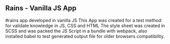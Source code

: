 ## Rains - Vanilla JS App
#rains app developed in vanilla JS
This App was created for a test method for validate knowledge in JS, CSS and HTML
The style sheet was created in SCSS and was packed the JS Script in a bundle with webpack, also installed babel to test generated output file for older browsers compatibility.
